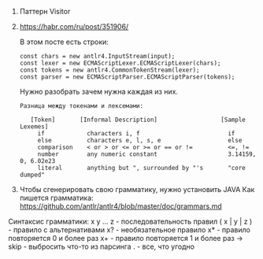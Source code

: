 1. Паттерн Visitor
2. https://habr.com/ru/post/351906/
   
   В этом посте есть строки:
   ```
   const chars = new antlr4.InputStream(input);
   const lexer = new ECMAScriptLexer.ECMAScriptLexer(chars);
   const tokens = new antlr4.CommonTokenStream(lexer);
   const parser = new ECMAScriptParser.ECMAScriptParser(tokens);
   ```
   Нужно разобрать зачем нужна каждая из них.

   ```
   Разница между токенами и лексемами:
   
      [Token]       [Informal Description]                  [Sample Lexemes]
        if            characters i, f                         if
        else          characters e, l, s, e                   else
        comparison    < or > or <= or >= or == or !=          <=, !=      
        number        any numeric constant                    3.14159, 0, 6.02e23
        literal       anything but ", surrounded by "'s       "core dumped"
    ```  
3. Чтобы сгенерировать свою грамматику, нужно установить JAVA
   Как пишется грамматика: https://github.com/antlr/antlr4/blob/master/doc/grammars.md



Синтаксис грамматики:
x y ... z     - последовательность правил
( x | y | z ) - правило с альтернативами 
x?            - необязательное правило
x*            - правило повторяется 0 и более раз
x+            - правило повторяется 1 и более раз
-> skip       - выбросить что-то из парсинга
.             - все, что угодно